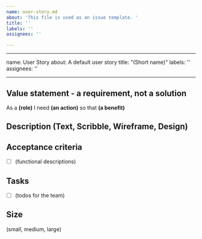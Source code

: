 ```yaml
---
name: user-story.md
about: 'This file is used as an issue template. '
title: ''
labels: ''
assignees: ''

---
```


---
name: User Story
about: A default user story
title: "(Short name)"
labels: ''
assignees: ''

---

## Value statement - a requirement, not a solution
As a **(role)** 
I need **(an action)** 
so that **(a benefit)** 

## Description (Text, Scribble, Wireframe, Design)

## Acceptance criteria
- [ ] (functional descriptions)

## Tasks
- [ ] (todos for the team)

## Size
(small, medium, large)
